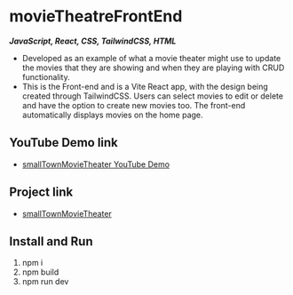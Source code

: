 # movieTheatreFrontEnd

**_JavaScript, React, CSS, TailwindCSS, HTML_**

- Developed as an example of what a movie theater might use to update the movies that they are showing and when they are playing with CRUD functionality.
- This is the Front-end and is a Vite React app, with the design being created through TailwindCSS. Users can select movies to edit or delete and have the option to create new movies too. The front-end automatically displays movies on the home page.

## YouTube Demo link

- [smallTownMovieTheater YouTube Demo](https://youtu.be/5k6uRAkmS6c)

## Project link

- [smallTownMovieTheater](https://movie-theater-front-end.vercel.app/)

## Install and Run

1. npm i
2. npm build
3. npm run dev
